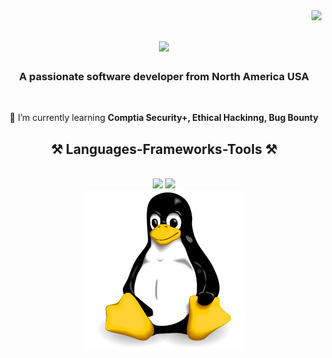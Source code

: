 <img align="right" src="https://visitor-badge.laobi.icu/badge?page_id=salesp07.salesp07" />

<h1 align="center">
    <img src="https://readme-typing-svg.herokuapp.com/?font=Righteous&size=35&center=true&vCenter=true&width=500&height=70&duration=4000&lines=Hi+There!+👋;+I'm+Matthew!;" />
</h1>

<h3 align="center">A passionate software developer from North America USA</h3>

<br/>

<div align="center">

 🌱 I’m currently learning **Comptia Security+, Ethical Hackinng, Bug Bounty**

 </div>

 <h2 align="center">⚒️ Languages-Frameworks-Tools ⚒️</h2>
<br/>
<div align="center">
    <img src="(https://skillicons.dev/icons?i=js,html,css,)](https://skillicons.dev)"/>
     <img src="https://skillicons.dev/icons?i=nodejs,python,,,mysql" /><br> 
    <img src="https://raw.githubusercontent.com/devicons/devicon/master/icons/linux/linux-original.svg"</a> 
</div>
